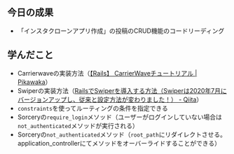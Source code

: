 ## 今日の成果

- 「インスタクローンアプリ作成」の投稿のCRUD機能のコードリーディング

## 学んだこと

- Carrierwaveの実装方法（[【Rails】 CarrierWaveチュートリアル | Pikawaka](https://pikawaka.com/rails/carrierwave)）
- Swiperの実装方法（[RailsでSwiperを導入する方法（Swiperは2020年7月にバージョンアップし、従来と設定方法が変わりました！） - Qiita](https://qiita.com/miketa_webprgr/items/0a3845aeb5da2ed75f82)）
- `constraints`を使ってルーティングの条件を指定できる
- Sorceryの`require_login`メソッド（ユーザーがログインしていない場合は`not_authenticated`メソッドが実行される）
- Sorceryの`not_authenticated`メソッド（`root_path`にリダイレクトさせる。application_controllerにてメソッドをオーバーライドすることができる）
